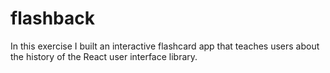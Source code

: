 # flashback

In this exercise I built an interactive flashcard app that teaches users about the history of the React user interface library.
